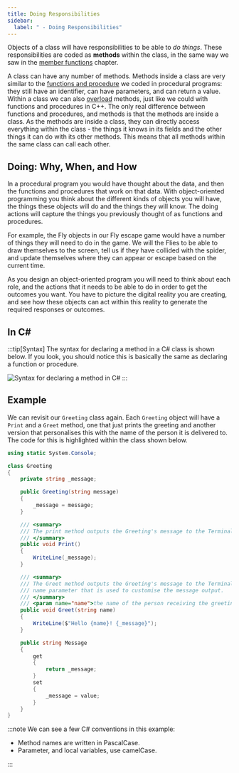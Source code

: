 ```yaml
---
title: Doing Responsibilities
sidebar:
  label: " - Doing Responsibilities"
---
```


Objects of a class will have responsibilities to be able to *do things*.
These responsibilities are coded as **methods** within the class, in the same way we saw in the [member functions](/book/part-2-organised-code/7-member-functions/2-trailside/1-2-methods) chapter.

A class can have any number of methods.
Methods inside a class are very similar to the [functions and procedure](/book/part-2-organised-code/2-organising-code/2-trailside/00-0-functions-and-procedures) we coded in procedural programs: they still have an identifier, can have parameters, and can return a value.
Within a class we can also [overload](/book/part-1-instructions/1-sequence-and-data/2-trailside/03-method-call#overloading) methods, just like we could with functions and procedures in C++.
The only real difference between functions and procedures, and methods is that the methods are inside a class. As the methods are inside a class, they can directly access everything within the class - the things it knows in its fields and the other things it can do with its other methods.
This means that all methods within the same class can call each other.

## Doing: Why, When, and How

In a procedural program you would have thought about the data, and then the functions and procedures that work on that data. With object-oriented programming you think about the different kinds of objects you will have, the things these objects will do and the things they will know. The doing actions will capture the things you previously thought of as functions and procedures.

For example, the Fly objects in our Fly escape game would have a number of things they will need to do in the game. We will the Flies to be able to draw themselves to the screen, tell us if they have collided with the spider, and update themselves where they can appear or escape based on the current time.

As you design an object-oriented program you will need to think about each role, and the actions that it needs to be able to do in order to get the outcomes you want. You have to picture the digital reality you are creating, and see how these objects can act within this reality to generate the required responses or outcomes.

## In C#

:::tip[Syntax]
The syntax for declaring a method in a C# class is shown below. If you look, you should notice this is basically the same as declaring a function or procedure.

![Syntax for declaring a method in C#](./images/method-syntax-diagram.png)
:::

## Example

We can revisit our `Greeting` class again. Each `Greeting` object will have a `Print` and a `Greet` method, one that just prints the greeting and another version that personalises this with the name of the person it is delivered to. The code for this is highlighted within the class shown below.

```cs
using static System.Console;

class Greeting
{
    private string _message;

    public Greeting(string message)
    {
        _message = message;
    }

    /// <summary>
    /// The print method outputs the Greeting's message to the Terminal.
    /// </summary>
    public void Print()
    {
        WriteLine(_message);
    }

    /// <summary>
    /// The Greet method outputs the Greeting's message to the Terminal. This version accepts a 
    /// name parameter that is used to customise the message output.
    /// </summary>
    /// <param name="name">the name of the person receiving the greeting</param>
    public void Greet(string name)
    {
        WriteLine($"Hello {name}! {_message}");
    }

    public string Message
    {
        get
        {
            return _message;
        }
        set
        {
            _message = value;
        }
    }
}
```

:::note
We can see a few C# conventions in this example:

* Method names are written in PascalCase.
* Parameter, and local variables, use camelCase.

:::
